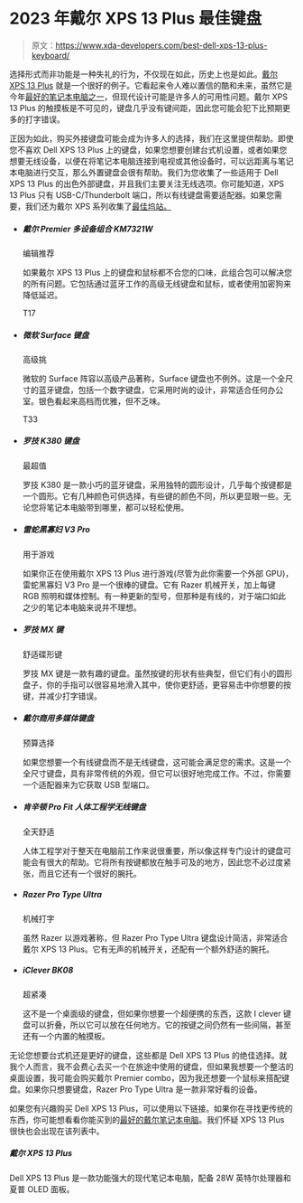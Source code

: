 # 2023 年戴尔 XPS 13 Plus 最佳键盘

> 原文：<https://www.xda-developers.com/best-dell-xps-13-plus-keyboard/>

选择形式而非功能是一种失礼的行为，不仅现在如此，历史上也是如此。[戴尔 XPS 13 Plus](https://www.xda-developers.com/dell-xps-13-plus-review/) 就是一个很好的例子。它看起来令人难以置信的酷和未来，虽然它是今年[最好的笔记本电脑之一](https://www.xda-developers.com/best-laptops/)，但现代设计可能是许多人的可用性问题。戴尔 XPS 13 Plus 的触摸板是不可见的，键盘几乎没有键间距，因此您可能会犯下比预期更多的打字错误。

正因为如此，购买外接键盘可能会成为许多人的选择，我们在这里提供帮助。即使您不喜欢 Dell XPS 13 Plus 上的键盘，如果您想要创建台式机设置，或者如果您想要无线设备，以便在将笔记本电脑连接到电视或其他设备时，可以远距离与笔记本电脑进行交互，那么外置键盘会很有帮助。我们为您收集了一些适用于 Dell XPS 13 Plus 的出色外部键盘，并且我们主要关注无线选项。你可能知道，XPS 13 Plus 只有 USB-C/Thunderbolt 端口，所以有线键盘需要适配器。如果您需要，我们还为戴尔 XPS 系列收集了[最佳坞站。](https://www.xda-developers.com/best-docks-dell-xps/)

*   ##### 戴尔 Premier 多设备组合 KM7321W

    编辑推荐

    如果戴尔 XPS 13 Plus 上的键盘和鼠标都不合您的口味，此组合包可以解决您的所有问题。它包括通过蓝牙工作的高级无线键盘和鼠标，或者使用加密狗来降低延迟。

    T17
*   ##### 微软 Surface 键盘

    高级挑

    微软的 Surface 阵容以高级产品著称，Surface 键盘也不例外。这是一个全尺寸的蓝牙键盘，包括一个数字键盘，它采用时尚的设计，非常适合任何办公室。银色看起来高档而优雅，但不乏味。

    T33
*   ##### 罗技 K380 键盘

    最超值

    罗技 K380 是一款小巧的蓝牙键盘，采用独特的圆形设计，几乎每个按键都是一个圆形。它有几种颜色可供选择，有些键的颜色不同，所以更显眼一些。无论您将笔记本电脑带到哪里，都可以轻松使用。

*   ##### 雷蛇黑寡妇 V3 Pro

    用于游戏

    如果你正在使用戴尔 XPS 13 Plus 进行游戏(尽管为此你需要一个外部 GPU)，雷蛇黑寡妇 V3 Pro 是一个很棒的键盘。它有 Razer 机械开关，加上每键 RGB 照明和媒体控制。有一种更新的型号，但那种是有线的，对于端口如此之少的笔记本电脑来说并不理想。

*   ##### 罗技 MX 键

    舒适碟形键

    罗技 MX 键是一款有趣的键盘。虽然按键的形状有些典型，但它们有小的圆形盘子，你的手指可以很容易地滑入其中，使你更舒适，更容易击中你想要的按键，并减少打字错误。

*   ##### 戴尔商用多媒体键盘

    预算选择

    如果您想要一个有线键盘而不是无线键盘，这可能会满足您的需求。这是一个全尺寸键盘，具有非常传统的外观，但它可以很好地完成工作。不过，你需要一个适配器来为它获取 USB 型端口。

*   ##### 肯辛顿 Pro Fit 人体工程学无线键盘

    全天舒适

    人体工程学对于整天在电脑前工作来说很重要，所以像这样专门设计的键盘可能会有很大的帮助。它将所有按键都放在触手可及的地方，因此您不必过度紧张，而且它还有一个很好的腕托。

*   ##### Razer Pro Type Ultra

    机械打字

    虽然 Razer 以游戏著称，但 Razer Pro Type Ultra 键盘设计简洁，非常适合戴尔 XPS 13 Plus。它有无声的机械开关，还配有一个额外舒适的腕托。

*   ##### iClever BK08

    超紧凑

    这不是一个桌面级的键盘，但如果你想要一个超便携的东西，这款 I clever 键盘可以折叠，所以它可以放在任何地方。它的按键之间仍然有一些间隔，甚至还有一个内置的触摸板。

无论您想要台式机还是更好的键盘，这些都是 Dell XPS 13 Plus 的绝佳选择。就我个人而言，我不会费心去买一个在旅途中使用的键盘，但如果我想要一个整洁的桌面设置，我可能会购买戴尔 Premier combo，因为我还想要一个鼠标来搭配键盘。如果你只想要键盘，Razer Pro Type Ultra 是一款非常好看的设备。

如果您有兴趣购买 Dell XPS 13 Plus，可以使用以下链接。如果你在寻找更传统的东西，你可能想看看你能买到的[最好的戴尔笔记本电脑](https://www.xda-developers.com/best-dell-laptops/)。我们怀疑 XPS 13 Plus 很快也会出现在该列表中。

##### 戴尔 XPS 13 Plus

Dell XPS 13 Plus 是一款功能强大的现代笔记本电脑，配备 28W 英特尔处理器和夏普 OLED 面板。